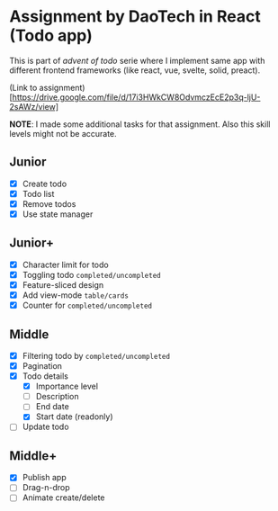 # Assignment by DaoTech in React (Todo app)

This is part of _advent of todo_ serie where I implement same app with different frontend frameworks (like react, vue, svelte, solid, preact).

(Link to assignment)[https://drive.google.com/file/d/17i3HWkCW8OdvmczEcE2p3q-ljU-2sAWz/view]

**NOTE**: I made some additional tasks for that assignment. Also this skill levels might not be accurate.

## Junior

- [x] Create todo
- [x] Todo list
- [x] Remove todos
- [x] Use state manager

## Junior+

- [x] Character limit for todo
- [x] Toggling todo `completed/uncompleted`
- [x] Feature-sliced design
- [x] Add view-mode `table/cards`
- [x] Counter for `completed/uncompleted`

## Middle

- [x] Filtering todo by `completed/uncompleted`
- [x] Pagination
- [x] Todo details
  - [x] Importance level
  - [ ] Description
  - [ ] End date
  - [x] Start date (readonly)
- [ ] Update todo

## Middle+

- [x] Publish app
- [ ] Drag-n-drop
- [ ] Animate create/delete
